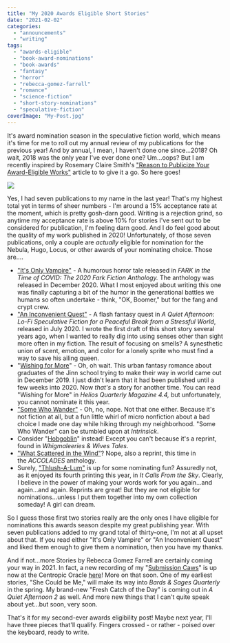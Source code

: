 ```yaml
---
title: "My 2020 Awards Eligible Short Stories"
date: "2021-02-02"
categories:
  - "announcements"
  - "writing"
tags:
  - "awards-eligible"
  - "book-award-nominations"
  - "book-awards"
  - "fantasy"
  - "horror"
  - "rebecca-gomez-farrell"
  - "romance"
  - "science-fiction"
  - "short-story-nominations"
  - "speculative-fiction"
coverImage: "My-Post.jpg"
---
```


It's award nomination season in the speculative fiction world, which means it's time for me to roll out my annual review of my publications for the previous year! And by annual, I mean, I haven't done one since...2018? Oh wait, 2018 was the only year I've ever done one? Um...oops? But I am recently inspired by Rosemary Claire Smith's ["Reason to Publicize Your Award-Eligible Works"](https://www.sfwa.org/2021/01/12/reasons-to-publicize-your-award-eligible-works/) article to to give it a go. So here goes!

![](https://d2ypg8o05lff0b.cloudfront.net/wp-content/uploads/sites/3/2021/02/02065500/My-Post.jpg)

Yes, I had seven publications to my name in the last year! That's my highest total yet in terms of sheer numbers - I'm around a 15% acceptance rate at the moment, which is pretty gosh-darn good. Writing is a rejection grind, so anytime my acceptance rate is above 10% for stories I've sent out to be considered for publication, I'm feeling darn good. And I do feel good about the quality of my work published in 2020! Unfortunately, of those seven publications, only a couple are _actually_ eligible for nomination for the Nebula, Hugo, Locus, or other awards of your nominating choice. Those are....

- ["It's Only Vampire"](/blog/2021/01/27/its-only-vampire-fark-in-the-time-of-covid-2020-fark-fiction-anthology/) - A humorous horror tale released in _FARK in the Time of COVID: The 2020 Fark Fiction Anthology._ The anthology was released in December 2020. What I most enjoyed about writing this one was finally capturing a bit of the humor in the generational battles we humans so often undertake - think, "OK, Boomer," but for the fang and crypt crew.
- ["An Inconvenient Quest"](/creative-works/an-inconvenient-quest/) - A flash fantasy quest in _A Quiet Afternoon: Lo-Fi Speculative Fiction for a Peaceful Break from a Stressful World_, released in July 2020. I wrote the first draft of this short story several years ago, when I wanted to really dig into using senses other than sight more often in my fiction. The result of focusing on smells? A synesthetic union of scent, emotion, and color for a lonely sprite who must find a way to save his ailing queen.
- "[Wishing for More](/creative-works/wishing-for-more/)" - Oh, oh wait. This urban fantasy romance about graduates of the Jinn school trying to make their way in world came out in December 2019. I just didn't learn that it had been published until a few weeks into 2020. Now _that's_ a story for another time. You can read "Wishing for More" in _Helios Quarterly Magazine 4.4,_ but unfortunately, you cannot nominate it this year.
- ["Some Who Wander"](/creative-works/some-who-wander/) - Oh, no, nope. Not that one either. Because it's not fiction at all, but a fun little whirl of micro nonfiction about a bad choice I made one day while hiking through my neighborhood. "Some Who Wander" can be stumbled upon at _Intrinsick_.
- Consider "[Hobgoblin](/creative-works/hobgoblin/)" instead! Except you can't because it's a reprint, found in _Whigmaleeries & Wives Tales_.
- ["What Scattered in the Wind"](/creative-works/what-scattered-in-the-wind/)? Nope, also a reprint, this time in the _ACCOLADES_ anthology.
- Surely, ["Thlush-A-Lum"](/creative-works/thlush-a-lum/) is up for some nominating fun? Assuredly not, as it enjoyed its fourth printing this year, in _It Calls From the Sky_. Clearly, I believe in the power of making your words work for you again...and again...and again. Reprints are great! But they are not eligible for nominations...unless I put them together into my own collection someday! A girl can dream.

So I guess those first two stories really are the only ones I have eligible for nominations this awards season despite my great publishing year. With seven publications added to my grand total of thirty-one, I'm not at all upset about that. If you read either "It's Only Vampire" or "An Inconvenient Quest" and liked them enough to give them a nomination, then you have my thanks.

And if not...more Stories by Rebecca Gomez Farrell are certainly coming your way in 2021. In fact, a new recording of my "[Submission Caws](/creative-works/submission-caws/)" is up now at the Centropic Oracle [here](http://www.centropicoracle.com/library/F0112_SubmissionCaws.php)! More on that soon. One of my earliest stories, "She Could be Me," will make its way into _Bards & Sages Quarterly_ in the spring. My brand-new "Fresh Catch of the Day" is coming out in _A Quiet Afternoon 2_ as well. And more new things that I can't quite speak about yet...but soon, very soon.

That's it for my second-ever awards eligibility post! Maybe next year, I'll have three pieces that'll qualify. Fingers crossed - or rather - poised over the keyboard, ready to write.
